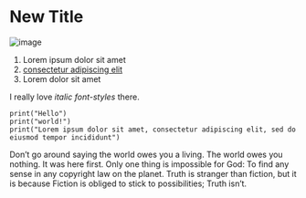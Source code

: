 # New Title

![image](plus.png)

1.  Lorem ipsum dolor sit amet
2.  [consectetur adipiscing
    elit](https://en.wikipedia.org/wiki/Lorem_ipsum)
3.  Lorem dolor sit amet

I really love *italic font-styles* there.

    print("Hello")
    print("world!")
    print("Lorem ipsum dolor sit amet, consectetur adipiscing elit, sed do eiusmod tempor incididunt")

Don’t go around saying the world owes you a living. The world owes you
nothing. It was here first. Only one thing is impossible for God: To
find any sense in any copyright law on the planet. Truth is stranger
than fiction, but it is because Fiction is obliged to stick to
possibilities; Truth isn’t.
